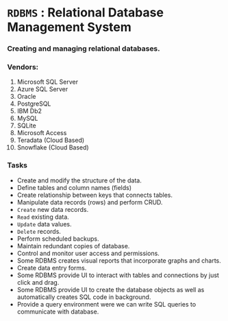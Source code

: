 # `RDBMS` : Relational Database Management System

### Creating and managing relational databases. 

### Vendors:

1. Microsoft SQL Server
2. Azure SQL Server
3. Oracle
4. PostgreSQL
5. IBM Db2
6. MySQL
7. SQLite
8. Microsoft Access
9. Teradata (Cloud Based)
10. Snowflake (Cloud Based)

### Tasks

- Create and modify the structure of the data.
- Define tables and column names (fields)
- Create relationship between keys that connects tables.
- Manipulate data records (rows) and perform CRUD.
- `Create` new data records.
- `Read` existing data.
- `Update` data values.      
- `Delete` records.
- Perform scheduled backups.
- Maintain redundant copies of database.
- Control and monitor user access and permissions.
- Some RDBMS creates visual reports that incorporate graphs and charts.
- Create data entry forms.
- Some RDBMS provide UI to interact with tables and connections by just click and drag.
- Some RDBMS provide UI to create the database objects as well as automatically creates SQL code in background.
- Provide a query environment were we can write SQL queries to communicate with database.     
